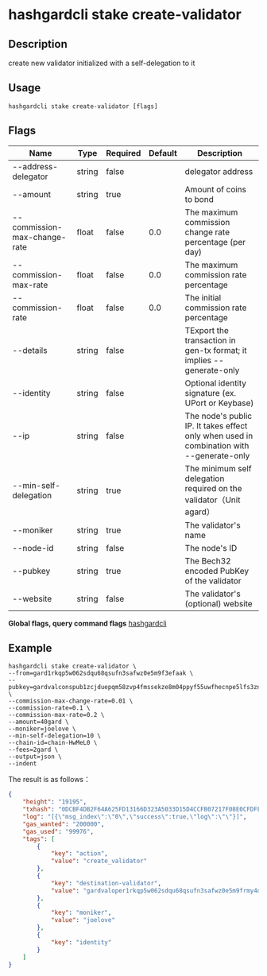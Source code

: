 # hashgardcli stake create-validator

## Description

create new validator initialized with a self-delegation to it

## Usage

```shell
hashgardcli stake create-validator [flags]
```

## Flags

| Name                         | Type  | Required| Default| Description      |
| ---------------------------- | ------ | -------- | ------ | --------------------------- |
| --address-delegator          | string | false    |    | delegator address                          |
| --amount                     | string | true     |    | Amount of coins to bond                    |
| --commission-max-change-rate | float  | false    | 0.0    | The maximum commission change rate percentage (per day)|
| --commission-max-rate        | float  | false    | 0.0    | The maximum commission rate percentage        |
| --commission-rate            | float  | false    | 0.0    | The initial commission rate percentage     |
| --details                    | string | false    |    | TExport the transaction in gen-tx format; it implies --generate-only |
| --identity                   | string | false    |    | Optional identity signature (ex. UPort or Keybase)|
| --ip                         | string | false    |    | The node's public IP. It takes effect only when used in combination with --generate-only|
| --min-self-delegation        | string | true     |    | The minimum self delegation required on the validator（Unit agard）|
| --moniker                    | string | true     |    | The validator's name              |
| --node-id                    | string | false    |    | The node's ID                      |
| --pubkey                     | string | true     |    | The Bech32 encoded PubKey of the validator   |
| --website                    | string | false    |    | The validator's (optional) website   |

**Global flags, query command flags** [hashgardcli](../README.md)

## Example

```shell
hashgardcli stake create-validator \
--from=gard1rkqp5w062sdqu68qsufn3safwz0e5m9f3efaak \
--pubkey=gardvalconspub1zcjduepqm58zvp4fmssekze8m04ppyf55uwfhecnpe5lfs3znxtes2mhz8esrvvtqv \
--commission-max-change-rate=0.01 \
--commission-rate=0.1 \
--commission-max-rate=0.2 \
--amount=40gard \
--moniker=joelove \
--min-self-delegation=10 \
--chain-id=chain-HwMeL0 \
--fees=2gard \
--output=json \
--indent
```

The result is as follows：

```json
{
    "height": "19195",
    "txhash": "0DCBF4DB2F64A625FD13166D323A5033D15D4CCFB07217F08E0CFDFF8FC29998",
    "log": "[{\"msg_index\":\"0\",\"success\":true,\"log\":\"\"}]",
    "gas_wanted": "200000",
    "gas_used": "99976",
    "tags": [
        {
            "key": "action",
            "value": "create_validator"
        },
        {
            "key": "destination-validator",
            "value": "gardvaloper1rkqp5w062sdqu68qsufn3safwz0e5m9frmy4dm"
        },
        {
            "key": "moniker",
            "value": "joelove"
        },
        {
            "key": "identity"
        }
    ]
}
```
